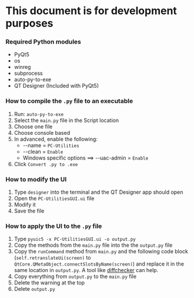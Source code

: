 # This document is for development purposes

### Required Python modules
- PyQt5
- os
- winreg
- subprocess
- auto-py-to-exe
- QT Designer (Included with PyQt5)


### How to compile the `.py` file to an executable
1. Run: `auto-py-to-exe`
2. Select the `main.py` file in the Script location
3. Choose one file
4. Choose console based
5. In advanced, enable the following:
    - --name = `PC-Utilities`
    - --clean = `Enable`
    - Windows specific options ==> --uac-admin = `Enable`
6. Click `Convert .py to .exe`


### How to modify the UI
1. Type `designer` into the terminal and the QT Designer app should open
2. Open the `PC-UtilitiesGUI.ui` file
3. Modify it
4. Save the file


### How to apply the UI to the `.py` file
1. Type `pyuic5 -x PC-UtilitiesGUI.ui -o output.py`
2. Copy the methods from the `main.py` file into the the `output.py` file
3. Copy the `runCommand` method from `main.py` and the following code block (`self.retranslateUi(screen)` to `QtCore.QMetaObject.connectSlotsByName(screen)`) and replace it in the same location in `output.py`. A tool like [diffchecker](https://www.diffchecker.com/text-compare/) can help.
4. Copy everything from `output.py` to the `main.py` file
5. Delete the warning at the top
6. Delete `output.py`